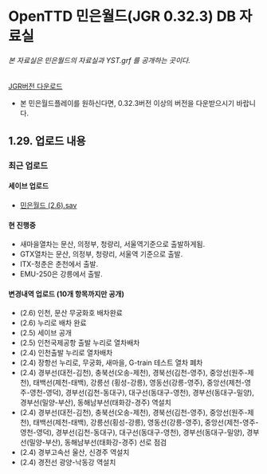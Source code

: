 # OpenTTD 민은월드(JGR 0.32.3) DB 자료실
###### 본 자료실은 민은월드의 자료실과 YST.grf 를 공개하는 곳이다.
[JGR버전 다운로드](https://github.com/JGRennison/OpenTTD-patches/releases)
- 본 민은월드플레이를 원하신다면, 0.32.3버전 이상의 버전을 다운받으시기 바랍니다.

## 1.29. 업로드 내용
### 최근 업로드
#### 세이브 업로드
- [민은월드 (2.6).sav](https://github.com/evepoi/minenworld/blob/master/save/%EB%AF%BC%EC%9D%80%EC%9B%94%EB%93%9C%20(2.6).sav)

#### 현 진행중
- 새마을열차는 문산, 의정부, 청량리, 서울역기준으로 출발하게됨.
- GTX열차는 문산, 의정부, 청량리, 서울역 기준으로 출발.
- ITX-청춘은 춘천에서 출발.
- EMU-250은 강릉에서 출발.

#### 변경내역 업로드 (10개 항목까지만 공개)
- (2.6) 인천, 문산 무궁화호 배차완료
- (2.6) 누리로 배차 완료
- (2.5) 세이브 공개
- (2.5) 인천국제공항 출발 누리로 열차배차
- (2.4) 인천출발 누리로 열차배차
- (2.4) 장항선 누리로, 무궁화, 새마을, G-train 테스트 열차 폐차
- (2.4) 경부선(대전-김천), 충북선(오송-제천), 경북선(김천-영주), 중앙선(원주-제천), 태백선(제천-태백), 강릉선 (횡성-강릉), 영동선(강릉-영주), 중앙선(제천-영주-영천-영덕), 경부선(김천-동대구), 대구선(동대구-영천), 경부선(동대구-밀양), 경부선(밀양-부산), 동해남부선(태화강-경주) 역설치
- (2.4) 경부선(대전-김천), 충북선(오송-제천), 경북선(김천-영주), 중앙선(원주-제천), 태백선(제천-태백), 강릉선(횡성-강릉), 영동선(강릉-영주), 중앙선(제천-영주-영천-영덕), 경부선(김천-동대구), 대구선(동대구-영천), 경부선(동대구-밀양), 경부선(밀양-부산), 동해남부선(태화강-경주) 선로 점검
- (2.4) 경부고속선 울산, 신경주 역설치
- (2.4) 경전선 광양-낙동강 역설치